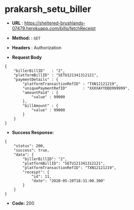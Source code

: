 # prakarsh_setu_biller
* **URL** : https://sheltered-brushlands-07479.herokuapp.com/bills/fetchReceipt

* **Method:** : `GET`
* **Headers** : Authorization
  
*  **Request Body**
```
{
    "billerBillID"   : "2",
    "platformBillID" : "SETU121341312121",
    "paymentDetails" : {
        "platformTransactionRefID" : "TXN12121219",
        "uniquePaymentRefID"       : "XXXXAYYDDD999999",
        "amountPaid" : {
            "value" : 99000 
        },
        "billAmount" : {
            "value" : 99000
        }
    }
}
```  

  
* **Success Response:**
```
{
    "status": 200,
    "success": true,
    "data": {
        "billerBillID": "2",
        "platformBillID": "SETU121341312121",
        "platformTransactionRefID": "TXN12121219",
        "receipt": {
            "id": 11,
            "date": "2020-05-20T18:31:00.300"
        }
    }
}
```
  * **Code:** 200 
